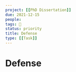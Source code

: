 ```yaml
---
project: [[PhD Dissertation]]
due: 2021-12-15
people:
tags: 🧨
status: priority
title: Defense
type: [[Task]]
---
```


# Defense